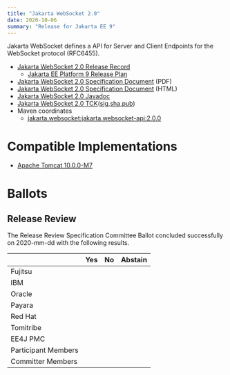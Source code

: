 ```yaml
---
title: "Jakarta WebSocket 2.0"
date: 2020-10-06
summary: "Release for Jakarta EE 9"
---
```

Jakarta WebSocket defines a API for Server and Client Endpoints
for the WebSocket protocol (RFC6455).

* [Jakarta WebSocket 2.0 Release Record](https://projects.eclipse.org/projects/ee4j.websocket/releases/2.0)
  * [Jakarta EE Platform 9 Release Plan](https://eclipse-ee4j.github.io/jakartaee-platform/jakartaee9/JakartaEE9ReleasePlan)
* [Jakarta WebSocket 2.0 Specification Document](./websocket-spec-2.0.pdf) (PDF)
* [Jakarta WebSocket 2.0 Specification Document](./websocket-spec-2.0.html) (HTML)
* [Jakarta WebSocket 2.0 Javadoc](./apidocs)
* [Jakarta WebSocket 2.0 TCK](https://download.eclipse.org/ee4j/jakartaee-tck/jakartaee9-eftl/promoted/jakarta-websocket-tck-2.0.0.zip)([sig](),[sha](),[pub]())
* Maven coordinates
  * [jakarta.websocket:jakarta.websocket-api:2.0.0](https://search.maven.org/artifact/jakarta.websocket/jakarta.websocket-api/2.0.0/jar)


# Compatible Implementations

* [Apache Tomcat 10.0.0-M7](https://tomcat.apache.org/download-10.cgi)

# Ballots

## Release Review

The Release Review Specification Committee Ballot concluded successfully on 2020-mm-dd with the following results.

|                       |  Yes    | No      | Abstain  |
|-----------------------|---------|---------|----------|
|Fujitsu                |         |         |          |
|IBM                    |         |         |          |
|Oracle                 |         |         |          |
|Payara                 |         |         |          |
|Red Hat                |         |         |          |
|Tomitribe              |         |         |          |
|EE4J PMC               |         |         |          |
|Participant Members    |         |         |          |
|Committer Members      |         |         |          |
